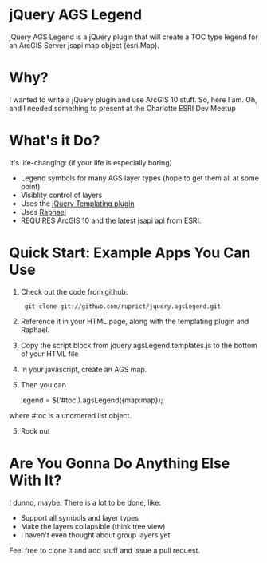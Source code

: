jQuery AGS Legend
==================

jQuery AGS Legend is a jQuery plugin that will create a TOC type legend
for an ArcGIS Server jsapi map object (esri.Map).

Why?
====
I wanted to write a jQuery plugin and use ArcGIS 10 stuff.  So, here I am.
Oh, and I needed something to present at the Charlotte ESRI Dev Meetup


What's it Do?
======================

It's life-changing: (if your life is especially boring)

* Legend symbols for many AGS layer types (hope to get them all at some point)
* Visiblity control of layers
* Uses the [jQuery Templating plugin](http://github.com/jquery/jquery-tmpl)
* Uses [Raphael](http://raphaeljs.com/)
* REQUIRES ArcGIS 10 and the latest jsapi api from ESRI.


Quick Start: Example Apps You Can Use
=====================================

1. Check out the code from github:

        git clone git://github.com/ruprict/jquery.agsLegend.git

2. Reference it in your HTML page, along with the templating plugin and Raphael.

3. Copy the script block from jquery.agsLegend.templates.js to the bottom of your HTML file

4. In your javascript, create an AGS map.

5. Then you can
	
	legend = $('#toc').agsLegend({map:map});
	
where #toc is a unordered list object.

5. Rock out

Are You Gonna Do Anything Else With It?
=======================================
I dunno, maybe.  There is a lot to be done, like:

* Support all symbols and layer types
* Make the layers collapsible (think tree view)
* I haven't even thought about group layers yet

Feel free to clone it and add stuff and issue a pull request.

